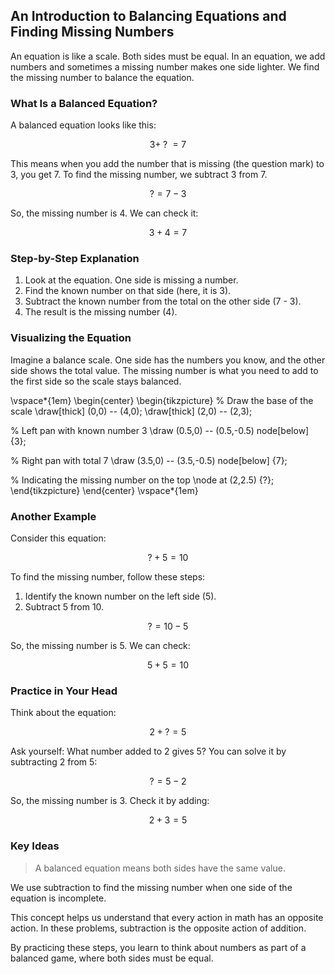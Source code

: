 ## An Introduction to Balancing Equations and Finding Missing Numbers

An equation is like a scale. Both sides must be equal. In an equation, we add numbers and sometimes a missing number makes one side lighter. We find the missing number to balance the equation.

### What Is a Balanced Equation?

A balanced equation looks like this:

$$
3 + \; ? \; = 7
$$

This means when you add the number that is missing (the question mark) to 3, you get 7. To find the missing number, we subtract 3 from 7.

$$
? = 7 - 3
$$

So, the missing number is 4. We can check it:

$$
3 + 4 = 7
$$

### Step-by-Step Explanation

1. Look at the equation. One side is missing a number.
2. Find the known number on that side (here, it is 3).
3. Subtract the known number from the total on the other side (7 - 3).
4. The result is the missing number (4).

### Visualizing the Equation

Imagine a balance scale. One side has the numbers you know, and the other side shows the total value. The missing number is what you need to add to the first side so the scale stays balanced.


\vspace*{1em}
\begin{center}
\begin{tikzpicture}
  % Draw the base of the scale
  \draw[thick] (0,0) -- (4,0);
  \draw[thick] (2,0) -- (2,3);

  % Left pan with known number 3
  \draw (0.5,0) -- (0.5,-0.5) node[below] {3};
  
  % Right pan with total 7
  \draw (3.5,0) -- (3.5,-0.5) node[below] {7};

  % Indicating the missing number on the top
  \node at (2,2.5) {?};
\end{tikzpicture}
\end{center}
\vspace*{1em}

### Another Example

Consider this equation:

$$
? + 5 = 10
$$

To find the missing number, follow these steps:

1. Identify the known number on the left side (5).
2. Subtract 5 from 10.

$$
? = 10 - 5
$$

So, the missing number is 5. We can check:

$$
5 + 5 = 10
$$

### Practice in Your Head

Think about the equation:

$$
2 + ? = 5
$$

Ask yourself: What number added to 2 gives 5? You can solve it by subtracting 2 from 5:

$$
? = 5 - 2
$$

So, the missing number is 3. Check it by adding:

$$
2 + 3 = 5
$$

### Key Ideas

> A balanced equation means both sides have the same value. 

We use subtraction to find the missing number when one side of the equation is incomplete.

This concept helps us understand that every action in math has an opposite action. In these problems, subtraction is the opposite action of addition.

By practicing these steps, you learn to think about numbers as part of a balanced game, where both sides must be equal.